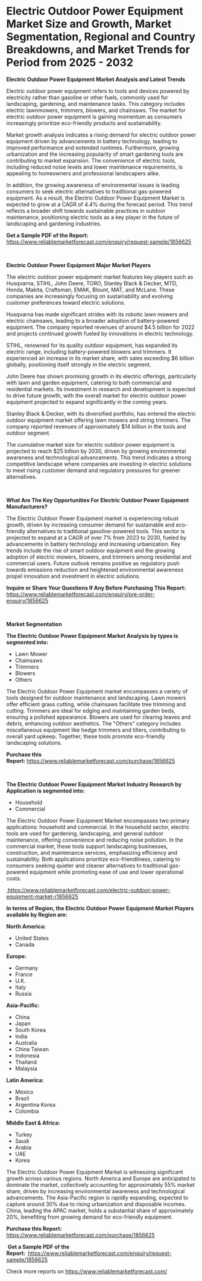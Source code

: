 <p><h1>Electric Outdoor Power Equipment Market Size and Growth, Market Segmentation, Regional and Country Breakdowns, and Market Trends for Period from 2025 -  2032</h1></p><p><strong>Electric Outdoor Power Equipment Market Analysis and Latest Trends</strong></p>
<p><p>Electric outdoor power equipment refers to tools and devices powered by electricity rather than gasoline or other fuels, commonly used for landscaping, gardening, and maintenance tasks. This category includes electric lawnmowers, trimmers, blowers, and chainsaws. The market for electric outdoor power equipment is gaining momentum as consumers increasingly prioritize eco-friendly products and sustainability.</p><p>Market growth analysis indicates a rising demand for electric outdoor power equipment driven by advancements in battery technology, leading to improved performance and extended runtimes. Furthermore, growing urbanization and the increasing popularity of smart gardening tools are contributing to market expansion. The convenience of electric tools, including reduced noise levels and lower maintenance requirements, is appealing to homeowners and professional landscapers alike.</p><p>In addition, the growing awareness of environmental issues is leading consumers to seek electric alternatives to traditional gas-powered equipment. As a result, the Electric Outdoor Power Equipment Market is expected to grow at a CAGR of 4.4% during the forecast period. This trend reflects a broader shift towards sustainable practices in outdoor maintenance, positioning electric tools as a key player in the future of landscaping and gardening industries.</p></p>
<p><strong>Get a Sample PDF of the Report:&nbsp;</strong> <a href="https://www.reliablemarketforecast.com/enquiry/request-sample/1856625?utm_campaign=2386&utm_medium=2&utm_source=Github&utm_content=ia&utm_term=07022025&utm_id=electric-outdoor-power-equipment">https://www.reliablemarketforecast.com/enquiry/request-sample/1856625</a></p>
<p>&nbsp;</p>
<p><strong>Electric Outdoor Power Equipment Major Market Players</strong></p>
<p><p>The electric outdoor power equipment market features key players such as Husqvarna, STIHL, John Deere, TORO, Stanley Black & Decker, MTD, Honda, Makita, Craftsman, EMAK, Blount, MAT, and McLane. These companies are increasingly focusing on sustainability and evolving customer preferences toward electric solutions.</p><p>Husqvarna has made significant strides with its robotic lawn mowers and electric chainsaws, leading to a broader adoption of battery-powered equipment. The company reported revenues of around $4.5 billion for 2022 and projects continued growth fueled by innovations in electric technology.</p><p>STIHL, renowned for its quality outdoor equipment, has expanded its electric range, including battery-powered blowers and trimmers. It experienced an increase in its market share, with sales exceeding $6 billion globally, positioning itself strongly in the electric segment.</p><p>John Deere has shown promising growth in its electric offerings, particularly with lawn and garden equipment, catering to both commercial and residential markets. Its investment in research and development is expected to drive future growth, with the overall market for electric outdoor power equipment projected to expand significantly in the coming years.</p><p>Stanley Black & Decker, with its diversified portfolio, has entered the electric outdoor equipment market offering lawn mowers and string trimmers. The company reported revenues of approximately $14 billion in the tools and outdoor segment.</p><p>The cumulative market size for electric outdoor power equipment is projected to reach $25 billion by 2030, driven by growing environmental awareness and technological advancements. This trend indicates a strong competitive landscape where companies are investing in electric solutions to meet rising customer demand and regulatory pressures for greener alternatives.</p></p>
<p>&nbsp;</p>
<p><strong>What Are The Key Opportunities For Electric Outdoor Power Equipment Manufacturers?</strong></p>
<p><p>The Electric Outdoor Power Equipment market is experiencing robust growth, driven by increasing consumer demand for sustainable and eco-friendly alternatives to traditional gasoline-powered tools. This sector is projected to expand at a CAGR of over 7% from 2023 to 2030, fueled by advancements in battery technology and increasing urbanization. Key trends include the rise of smart outdoor equipment and the growing adoption of electric mowers, blowers, and trimmers among residential and commercial users. Future outlook remains positive as regulatory push towards emissions reduction and heightened environmental awareness propel innovation and investment in electric solutions.</p></p>
<p><strong>Inquire or Share Your Questions If Any Before Purchasing This Report:</strong> <a href="https://www.reliablemarketforecast.com/enquiry/pre-order-enquiry/1856625?utm_campaign=2386&utm_medium=2&utm_source=Github&utm_content=ia&utm_term=07022025&utm_id=electric-outdoor-power-equipment">https://www.reliablemarketforecast.com/enquiry/pre-order-enquiry/1856625</a></p>
<p>&nbsp;</p>
<p><strong>Market Segmentation</strong></p>
<p><strong>The Electric Outdoor Power Equipment Market Analysis by types is segmented into:</strong></p>
<p><ul><li>Lawn Mower</li><li>Chainsaws</li><li>Trimmers</li><li>Blowers</li><li>Others</li></ul></p>
<p><p>The Electric Outdoor Power Equipment market encompasses a variety of tools designed for outdoor maintenance and landscaping. Lawn mowers offer efficient grass cutting, while chainsaws facilitate tree trimming and cutting. Trimmers are ideal for edging and maintaining garden beds, ensuring a polished appearance. Blowers are used for clearing leaves and debris, enhancing outdoor aesthetics. The "Others" category includes miscellaneous equipment like hedge trimmers and tillers, contributing to overall yard upkeep. Together, these tools promote eco-friendly landscaping solutions.</p></p>
<p><strong>Purchase this Report:&nbsp;</strong><a href="https://www.reliablemarketforecast.com/purchase/1856625?utm_campaign=2386&utm_medium=2&utm_source=Github&utm_content=ia&utm_term=07022025&utm_id=electric-outdoor-power-equipment">https://www.reliablemarketforecast.com/purchase/1856625</a></p>
<p>&nbsp;</p>
<p><strong>The Electric Outdoor Power Equipment Market Industry Research by Application is segmented into:</strong></p>
<p><ul><li>Household</li><li>Commercial</li></ul></p>
<p><p>The Electric Outdoor Power Equipment Market encompasses two primary applications: household and commercial. In the household sector, electric tools are used for gardening, landscaping, and general outdoor maintenance, offering convenience and reducing noise pollution. In the commercial market, these tools support landscaping businesses, construction, and maintenance services, emphasizing efficiency and sustainability. Both applications prioritize eco-friendliness, catering to consumers seeking quieter and cleaner alternatives to traditional gas-powered equipment while promoting ease of use and lower operational costs.</p></p>
<p><a href="https://www.reliablemarketforecast.com/electric-outdoor-power-equipment-market-r1856625?utm_campaign=2386&utm_medium=2&utm_source=Github&utm_content=ia&utm_term=07022025&utm_id=electric-outdoor-power-equipment">&nbsp;https://www.reliablemarketforecast.com/electric-outdoor-power-equipment-market-r1856625</a></p>
<p><strong>In terms of Region, the Electric Outdoor Power Equipment Market Players available by Region are:</strong></p>
<p>
    <p> <strong> North America: </strong>
        <ul>
            <li>United States</li>
            <li>Canada</li>
        </ul>
        </p> 
    <p> <strong> Europe: </strong>
        <ul>
            <li>Germany</li>
            <li>France</li>
            <li>U.K.</li>
            <li>Italy</li>
            <li>Russia</li>
        </ul>
        </p> 
    <p> <strong> Asia-Pacific: </strong>
        <ul>
            <li>China</li>
            <li>Japan</li>
            <li>South Korea</li>
            <li>India</li>
            <li>Australia</li>
            <li>China Taiwan</li>
            <li>Indonesia</li>
            <li>Thailand</li>
            <li>Malaysia</li>
        </ul>
        </p> 
    <p> <strong> Latin America: </strong>
        <ul>
            <li>Mexico</li>
            <li>Brazil</li>
            <li>Argentina Korea</li>
            <li>Colombia</li>
        </ul>
        </p> 
    <p> <strong> Middle East & Africa: </strong>
        <ul>
            <li>Turkey</li>
            <li>Saudi</li>
            <li>Arabia</li>
            <li>UAE</li>
            <li>Korea</li>
        </ul>
    </p>
    </p>
<p><p>The Electric Outdoor Power Equipment Market is witnessing significant growth across various regions. North America and Europe are anticipated to dominate the market, collectively accounting for approximately 55% market share, driven by increasing environmental awareness and technological advancements. The Asia-Pacific region is rapidly expanding, expected to capture around 30% due to rising urbanization and disposable incomes. China, leading the APAC market, holds a substantial share of approximately 20%, benefiting from growing demand for eco-friendly equipment.</p></p>
<p><strong>Purchase this Report: </strong><a href="https://www.reliablemarketforecast.com/purchase/1856625?utm_campaign=2386&utm_medium=2&utm_source=Github&utm_content=ia&utm_term=07022025&utm_id=electric-outdoor-power-equipment">https://www.reliablemarketforecast.com/purchase/1856625</a></p>
<p>&nbsp;<strong>Get a Sample PDF of the Report:&nbsp;&nbsp;</strong><a href="https://www.reliablemarketforecast.com/enquiry/request-sample/1856625?utm_campaign=2386&utm_medium=2&utm_source=Github&utm_content=ia&utm_term=07022025&utm_id=electric-outdoor-power-equipment">https://www.reliablemarketforecast.com/enquiry/request-sample/1856625</a></p>
<p><strong></strong></p>
<p>Check more reports on <a href="https://www.reliablemarketforecast.com/?utm_campaign=2386&utm_medium=2&utm_source=Github&utm_content=ia&utm_term=07022025&utm_id=electric-outdoor-power-equipment">https://www.reliablemarketforecast.com/</a></p>